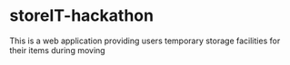 # storeIT-hackathon
This is a web application providing users temporary storage facilities for their items during moving
